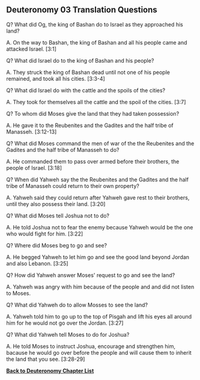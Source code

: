 ## Deuteronomy 03 Translation Questions ##

Q? What did Og, the king of Bashan do to Israel as they approached his land?

A. On the way to Bashan, the king of Bashan and all his people came and attacked Israel. [3:1]

Q? What did Israel do to the king of Bashan and his people?

A. They struck the king of Bashan dead until not one of his people remained, and took all his cities. [3:3-4]

Q? What did Israel do with the cattle and the spoils of the cities?

A. They took for themselves all the cattle and the spoil of the cities. [3:7]

Q? To whom did Moses give the land that they had taken possession?

A. He gave it to the Reubenites and the Gadites and the half tribe of Manasseh. [3:12-13]

Q? What did Moses command the men of war of the the Reubenites and the Gadites and the half tribe of Manasseh to do?

A. He commanded them to pass over armed before their brothers, the people of Israel. [3:18]

Q? When did Yahweh say the the Reubenites and the Gadites and the half tribe of Manasseh could return to their own property?

A. Yahweh said they could return after Yahweh gave rest to their brothers, until they also possess their land. [3:20]

Q? What did Moses tell Joshua not to do?

A. He told Joshua not to fear the enemy because Yahweh would be the one who would fight for him. [3:22]

Q? Where did Moses beg to go and see?

A. He begged Yahweh to let him go and see the good land beyond Jordan and also Lebanon. [3:25]

Q? How did Yahweh answer Moses' request to go and see the land?

A. Yahweh was angry with him because of the people and and did not listen to Moses.

Q? What did Yahweh do to allow Mosses to see the land?

A. Yahweh told him to go up to the top of Pisgah and lift his eyes all around him for he would not go over the Jordan. [3:27]

Q? What did Yahweh tell Moses to do for Joshua?

A. He told Moses to instruct Joshua, encourage and strengthen him, bacause he would go over before the people and will cause them to inherit the land that you see. [3:28-29]

__[Back to Deuteronomy Chapter List](./)__

